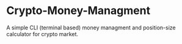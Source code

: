 # Crypto-Money-Managment
A simple CLI (terminal based) money managment and position-size calculator for crypto market. 
